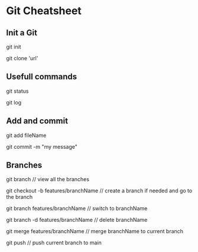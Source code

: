 # Git Cheatsheet

## Init a Git

git init

git clone 'url'

## Usefull commands

git status

git log

## Add and commit

git add fileName

git commit -m "my message"

## Branches

git branch // view all the branches

git checkout -b features/branchName // create a branch if needed and go to the branch

git branch features/branchName // switch to branchName

git branch -d features/branchName // delete branchName

git merge features/branchName // merge branchName to current branch

git push // push current branch to main
